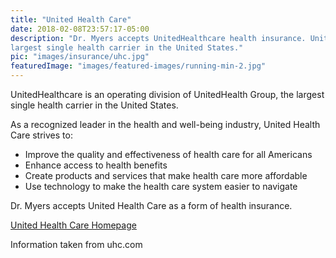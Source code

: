 ```yaml
---
title: "United Health Care"
date: 2018-02-08T23:57:17-05:00
description: "Dr. Myers accepts UnitedHealthcare health insurance. UnitedHealthcare is an operating division of UnitedHealth Group, the 
largest single health carrier in the United States."
pic: "images/insurance/uhc.jpg"
featuredImage: "images/featured-images/running-min-2.jpg"
---
```


UnitedHealthcare is an operating division of UnitedHealth Group, the largest single 
health carrier in the United States.

As a recognized leader in the health and well-being industry, United Health Care strives 
to:  

* Improve the quality and effectiveness of health care for all Americans
* Enhance access to health benefits
* Create products and services that make health care more affordable
* Use technology to make the health care system easier to navigate

Dr. Myers accepts United Health Care as a form of health insurance.

[United Health Care Homepage](http://www.uhc.com)

Information taken from uhc.com
